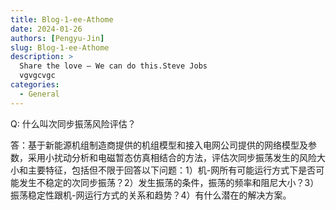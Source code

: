 ```yaml
---
title: Blog-1-ee-Athome
date: 2024-01-26
authors: [Pengyu-Jin]
slug: Blog-1-ee-Athome
description: >
  Share the love – We can do this.Steve Jobs
  vgvgcvgc
categories:
  - General
---
```


Q: 什么叫次同步振荡风险评估？

答：基于新能源机组制造商提供的机组模型和接入电网公司提供的网络模型及参数，采用小扰动分析和电磁暂态仿真相结合的方法，评估次同步振荡发生的风险大小和主要特征，包括但不限于回答以下问题：1）机-网所有可能运行方式下是否可能发生不稳定的次同步振荡？2）发生振荡的条件，振荡的频率和阻尼大小？3）振荡稳定性跟机-网运行方式的关系和趋势？4）有什么潜在的解决方案。

 
